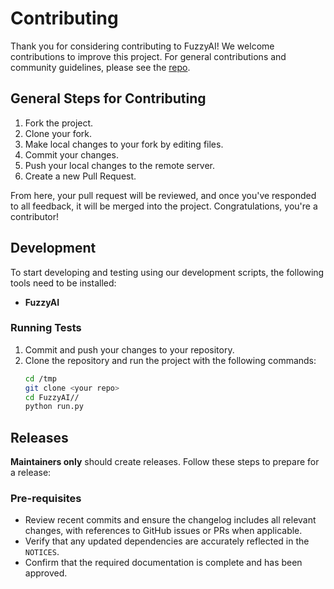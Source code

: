# Contributing

Thank you for considering contributing to FuzzyAI! We welcome contributions to improve this project. For general contributions and community guidelines, please see the [repo](https://github.com/cyberark/community/).
## General Steps for Contributing

1. Fork the project.  
2. Clone your fork.  
3. Make local changes to your fork by editing files.  
4. Commit your changes.  
5. Push your local changes to the remote server.  
6. Create a new Pull Request.  

From here, your pull request will be reviewed, and once you've responded to all feedback, it will be merged into the project. Congratulations, you're a contributor!

## Development

To start developing and testing using our development scripts, the following tools need to be installed:

- **FuzzyAI**

### Running Tests

1. Commit and push your changes to your repository.  
2. Clone the repository and run the project with the following commands:  
   ```bash
   cd /tmp
   git clone <your repo>
   cd FuzzyAI//
   python run.py
   ```

## Releases

**Maintainers only** should create releases. Follow these steps to prepare for a release:

### Pre-requisites

- Review recent commits and ensure the changelog includes all relevant changes, with references to GitHub issues or PRs when applicable.  
- Verify that any updated dependencies are accurately reflected in the `NOTICES`.  
- Confirm that the required documentation is complete and has been approved.  
